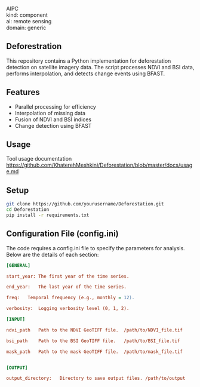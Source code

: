 AIPC  
kind: component  
ai: remote sensing  
domain: generic 


## Deforestration 

This repository contains a Python implementation for deforestation detection on satellite imagery data. The script processes NDVI and BSI data, performs interpolation, and detects change events using BFAST.

## Features
- Parallel processing for efficiency
- Interpolation of missing data
- Fusion of NDVI and BSI indices
- Change detection using BFAST

## Usage
Tool usage documentation https://github.com/KhaterehMeshkini/Deforestation/blob/master/docs/usage.md

## Setup
```bash 
git clone https://github.com/yourusername/Deforestation.git  
cd Deforestation
pip install -r requirements.txt
```
## Configuration File (config.ini)


The code requires a config.ini file to specify the parameters for analysis. Below are the details of each section:  
```ini
[GENERAL]  

start_year:	The first year of the time series.  

end_year:	The last year of the time series.	  

freq:	Temporal frequency (e.g., monthly = 12).	

verbosity:	Logging verbosity level (0, 1, 2).	

[INPUT]  

ndvi_path	Path to the NDVI GeoTIFF file.	/path/to/NDVI_file.tif  

bsi_path	Path to the BSI GeoTIFF file.	/path/to/BSI_file.tif  

mask_path	Path to the mask GeoTIFF file.	/path/to/mask_file.tif  


[OUTPUT]  

output_directory:	Directory to save output files.	/path/to/output

